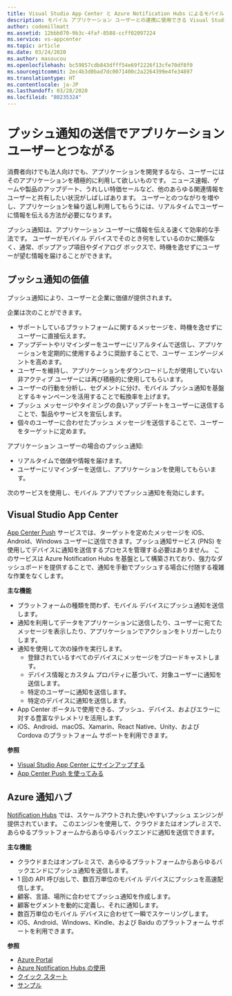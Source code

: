 ```yaml
---
title: Visual Studio App Center と Azure Notification Hubs によるモバイル アプリのプッシュ通知の重要性
description: モバイル アプリケーション ユーザーとの連携に使用できる Visual Studio App Center などのサービスについて説明します。
author: codemillmatt
ms.assetid: 12bbb070-9b3c-4faf-8588-ccff02097224
ms.service: vs-appcenter
ms.topic: article
ms.date: 03/24/2020
ms.author: masoucou
ms.openlocfilehash: bc59857cdb843dfff54e69f2226f13cfe70df8f0
ms.sourcegitcommit: 2ec4b3d0bad7dc0071400c2a2264399e4fe34897
ms.translationtype: HT
ms.contentlocale: ja-JP
ms.lasthandoff: 03/28/2020
ms.locfileid: "80235324"
---
```

# <a name="engage-with-your-application-users-by-sending-push-notifications"></a>プッシュ通知の送信でアプリケーション ユーザーとつながる

消費者向けでも法人向けでも、アプリケーションを開発するなら、ユーザーにはそのアプリケーションを積極的に利用して欲しいものです。 ニュース速報、ゲームや製品のアップデート、うれしい特価セールなど、他のあらゆる関連情報をユーザーと共有したい状況がしばしばあります。 ユーザーとのつながりを増やし、アプリケーションを繰り返し利用してもらうには、リアルタイムでユーザーに情報を伝える方法が必要になります。

プッシュ通知は、アプリケーション ユーザーに情報を伝える速くて効率的な手法です。 ユーザーがモバイル デバイスでそのとき何をしているのかに関係なく、通常、ポップアップ項目やダイアログ ボックスで、時機を逸せずにユーザーが望む情報を届けることができます。

## <a name="value-of-push-notifications"></a>プッシュ通知の価値
プッシュ通知により、ユーザーと企業に価値が提供されます。

企業は次のことができます。
- サポートしているプラットフォームに関するメッセージを、時機を逸せずにユーザーに直接伝えます。
- アップデートやリマインダーをユーザーにリアルタイムで送信し、アプリケーションを定期的に使用するように奨励することで、ユーザー エンゲージメントを高めます。
- ユーザーを維持し、アプリケーションをダウンロードしたが使用していない非アクティブ ユーザーには再び積極的に使用してもらいます。
- ユーザーの行動を分析し、セグメントに分け、モバイル プッシュ通知を基盤とするキャンペーンを活用することで転換率を上げます。
- プッシュ メッセージやタイミングの良いアップデートをユーザーに送信することで、製品やサービスを宣伝します。
- 個々のユーザーに合わせたプッシュ メッセージを送信することで、ユーザーをターゲットに定めます。

アプリケーション ユーザーの場合のプッシュ通知:
- リアルタイムで価値や情報を届けます。
- ユーザーにリマインダーを送信し、アプリケーションを使用してもらいます。

次のサービスを使用し、モバイル アプリでプッシュ通知を有効にします。

## <a name="visual-studio-app-center"></a>Visual Studio App Center
[App Center Push](/appcenter/push/) サービスでは、ターゲットを定めたメッセージを iOS、Android、Windows ユーザーに送信できます。プッシュ通知サービス (PNS) を使用してデバイスに通知を送信するプロセスを管理する必要はありません。 このサービスは Azure Notification Hubs を基盤として構築されており、強力なダッシュボードを提供することで、通知を手動でプッシュする場合に付随する複雑な作業をなくします。

**主な機能**
- プラットフォームの種類を問わず、モバイル デバイスにプッシュ通知を送信します。
- 通知を利用してデータをアプリケーションに送信したり、ユーザーに宛てたメッセージを表示したり、アプリケーションでアクションをトリガーしたりします。
- 通知を使用して次の操作を実行します。 
    - 登録されているすべてのデバイスにメッセージをブロードキャストします。
    - デバイス情報とカスタム プロパティに基づいて、対象ユーザーに通知を送信します。
    - 特定のユーザーに通知を送信します。
    - 特定のデバイスに通知を送信します。
- App Center ポータルで使用できる、プッシュ、デバイス、およびエラーに対する豊富なテレメトリを活用します。
- iOS、Android、macOS、Xamarin、React Native、Unity、および Cordova のプラットフォーム サポートを利用できます。

**参照**
- [Visual Studio App Center にサインアップする](https://appcenter.ms/signup?utm_source=Mobile%20Development%20Docs&utm_medium=Azure&utm_campaign=New%20azure%20docs)
- [App Center Push を使ってみる](/appcenter/push/)

## <a name="azure-notification-hubs"></a>Azure 通知ハブ
[Notification Hubs](/azure/notification-hubs/notification-hubs-push-notification-overview) では、スケールアウトされた使いやすいプッシュ エンジンが提供されています。 このエンジンを使用して、クラウドまたはオンプレミスで、あらゆるプラットフォームからあらゆるバックエンドに通知を送信できます。

**主な機能**
- クラウドまたはオンプレミスで、あらゆるプラットフォームからあらゆるバックエンドにプッシュ通知を送信します。
- 1 回の API 呼び出しで、数百万単位のモバイル デバイスにプッシュを高速配信します。
- 顧客、言語、場所に合わせてプッシュ通知を作成します。
- 顧客セグメントを動的に定義し、それに通知します。
- 数百万単位のモバイル デバイスに合わせて一瞬でスケーリングします。
- iOS、Android、Windows、Kindle、および Baidu のプラットフォーム サポートを利用できます。
        
**参照**
- [Azure Portal](https://portal.azure.com) 
- [Azure Notification Hubs の使用](/azure/notification-hubs/)
- [クイック スタート](/azure/notification-hubs/create-notification-hub-portal)
- [サンプル](/azure/notification-hubs/samples)
